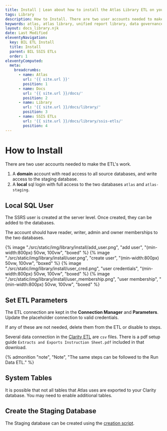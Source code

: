 ```yaml
---
title: Install | Lean about how to install the Atlas Library ETL on your SSIS server
tags: Library
description: How to Install. There are two user accounts needed to make the ETL's work. A domain account with read access to all source databases, and write access to the staging database. A local sql login with full access to the two databases atlas and atlas-staging.
keywords: atlas, atlas library, unified report library, data governance, database, etl, install, ssis, visual studio
layout: docs_library.njk
date: Last Modified
eleventyNavigation:
  key: BIL ETL Install
  title: Install
  parent: BIL SSIS ETLs
  order: 1
eleventyComputed:
  meta:
    breadcrumbs:
      - name: Atlas
        url: '{{ site.url }}'
        position: 1
      - name: Docs
        url: '{{ site.url }}/docs/'
        position: 2
      - name: Library
        url: '{{ site.url }}/docs/library/'
        position: 3
      - name: SSIS ETLs
        url: '{{ site.url }}/docs/library/ssis-etls/'
        position: 4
---
```


# How to Install

There are two user accounts needed to make the ETL's work.

1. A **domain** account with read access to all source databases, and write access to the staging database.
2. A **local** sql login with full access to the two databases `atlas` and `atlas-staging`.

## Local SQL User

The SSRS user is created at the server level. Once created, they can be added to the databases.

The account should have reader, writer, admin and owner memberships to the two databases.

{% image "./src/static/img/library/install/add_user.png", "add user", "(min-width:800px) 50vw, 100vw", "boxed" %}
{% image "./src/static/img/library/install/user.png", "create user", "(min-width:800px) 50vw, 100vw", "boxed" %}
{% image "./src/static/img/library/install/user_cred.png", "user credentials", "(min-width:800px) 50vw, 100vw", "boxed" %}
{% image "./src/static/img/library/install/user_membership.png", "user membership", "(min-width:800px) 50vw, 100vw", "boxed" %}

## Set ETL Parameters

The ETL connection are kept in the **Connection Manager** and **Parameters**. Update the placeholder connection to valid credentials.

If any of these are not needed, delete them from the ETL or disable to steps.

Several data connection in the [Clarity ETL](https://datahandbook.epic.com/Reports/Details/9000648) are `csv` files. There is a pdf setup guide `Extracts and Exports Instruction Sheet.pdf` included in that download.

{% admonition
   "note",
   "Note",
   "The same steps can be followed to the Run Data ETL."
%}

## System Tables

It is possible that not all tables that Atlas uses are exported to your Clarity database. You may need to enable additional tables.

## Create the Staging Database

The Staging database can be created using the [creation script](https://github.com/atlas-bi/atlas-bi-library-etl/blob/master/atlas_staging_creation_script.sql).
